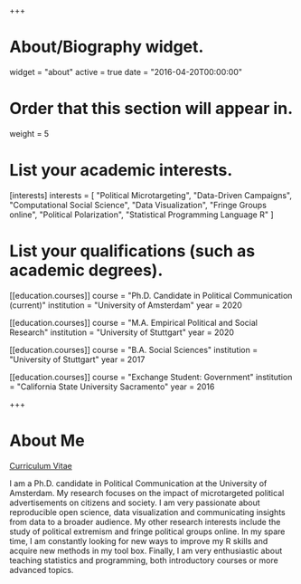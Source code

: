 +++
# About/Biography widget.
widget = "about"
active = true
date = "2016-04-20T00:00:00"

# Order that this section will appear in.
weight = 5

# List your academic interests.
[interests]
  interests = [
    "Political Microtargeting",
    "Data-Driven Campaigns",
    "Computational Social Science",
    "Data Visualization",
    "Fringe Groups online",
    "Political Polarization",
    "Statistical Programming Language R"
  ]

# List your qualifications (such as academic degrees).
[[education.courses]]
  course = "Ph.D. Candidate in Political Communication (current)"
  institution = "University of Amsterdam"
  year = 2020

[[education.courses]]
  course = "M.A. Empirical Political and Social Research"
  institution = "University of Stuttgart"
  year = 2020

[[education.courses]]
  course = "B.A. Social Sciences"
  institution = "University of Stuttgart"
  year = 2017
 
[[education.courses]]
  course = "Exchange Student: Government"
  institution = "California State University Sacramento"
  year = 2016
 
+++

# About Me

<a href="docs/VottaFabio_CV.pdf">Curriculum Vitae</a>

I am a Ph.D. candidate in Political Communication at the University of Amsterdam. My research focuses on the impact of microtargeted political advertisements on citizens and society. I am very passionate about reproducible open science, data visualization and communicating insights from data to a broader audience. My other research interests include the study of political extremism and fringe political groups online. In my spare time, I am constantly looking for new ways to improve my R skills and acquire new methods in my tool box. Finally, I am very enthusiastic about teaching statistics and programming, both introductory courses or more advanced topics.
